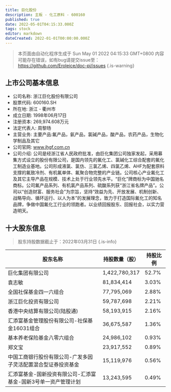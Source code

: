 ```yaml
---
title: 巨化股份
description: 主板 - 化工原料 - 600160
published: true
date: 2022-05-01T04:15:33.000Z
tags: stock
editor: markdown
dateCreated: 2022-01-01T00:00:00.000Z
---
```


> 本页面由自动化程序生成于 Sun May 01 2022 04:15:33 GMT+0800
> 内容可能存在错误，如有bug请提交issue至：https://github.com/Eroleice/doc-pi/issues
{.is-warning}

## 上市公司基本信息
- 公司名称: 浙江巨化股份有限公司
- 股票代码: 600160.SH
- 所在地: 浙江 - 衢州市
- 成立日期: 1998年06月17日
- 注册资本: 269,974.608万元
- 法定代表人: 周黎旸
- 主营业务: 主要产品:氟产品，氨产品，氯碱产品，酸产品，农药产品，生物化学制品及其它
- 公司官网: www.jhgf.com.cn
- 公司介绍: 公司是经浙江省人民政府批准，由巨化集团公司独家发起，采用募集方式设立的股份有限公司，是国内领先的氟化工、氯碱化工综合配套的氟化工制造业基地。公司形成液氯、氯仿、三氯乙烯、四氯乙烯、AHF为配套原料支撑的氟致冷剂、有机氟单体、氟聚合物完整的产业链。公司核心产业氟化工及其它主导产品在规模、技术上处于行业领先水平。“巨化”牌商标为中国驰名商标。公司氟产品系列、有机氯产品系列、硫酸系列获“浙江省名牌产品”。公司以“创造财富、服务社会”为宗旨，坚持“效益为先、开放发展、机制创新、战略导向、循环运行、以人为本”的发展理念，致力于打造国际氟化工的知名品牌，争做中国氟化工行业的领跑者。以业绩回报股东、回报社会，以实力营造明天。


## 十大股东信息
> 股东持股数据截止于：2022年03月31日
{.is-info}

| 股东名称 | 持股数量（股） | 持股比例 |
| --- | --- | --- |
| 巨化集团有限公司 | 1,422,780,317 | 52.7% |
| 袁志敏 | 81,834,414 | 3.03% |
| 全国社保基金四一六组合 | 77,795,069 | 2.88% |
| 浙江巨化投资有限公司 | 59,787,698 | 2.21% |
| 香港中央结算有限公司(陆股通) | 58,193,915 | 2.16% |
| 汇添富基金管理股份有限公司-社保基金16031组合 | 36,675,587 | 1.36% |
| 基本养老保险基金八零六组合 | 24,986,102 | 0.93% |
| 郑文宝 | 23,917,552 | 0.89% |
| 中国工商银行股份有限公司-广发多因子灵活配置混合型证券投资基金 | 15,119,976 | 0.56% |
| 汇添富基金-国新投资有限公司-汇添富基金-国新3号单一资产管理计划 | 13,243,595 | 0.49% |




